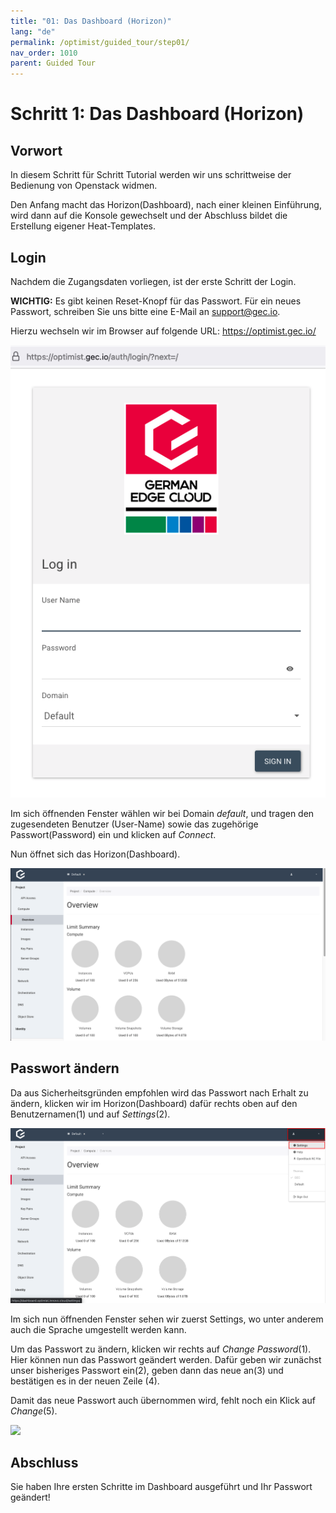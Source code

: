 ```yaml
---
title: "01: Das Dashboard (Horizon)"
lang: "de"
permalink: /optimist/guided_tour/step01/
nav_order: 1010
parent: Guided Tour
---
```


Schritt 1: Das Dashboard (Horizon)
===================================================================

Vorwort
-------

In diesem Schritt für Schritt Tutorial werden wir uns schrittweise der
Bedienung von Openstack widmen.

Den Anfang macht das Horizon(Dashboard), nach einer kleinen Einführung,
wird dann auf die Konsole gewechselt und der Abschluss bildet die
Erstellung eigener Heat-Templates.

Login
-----

Nachdem die Zugangsdaten vorliegen, ist der erste Schritt der Login.

**WICHTIG:** Es gibt keinen Reset-Knopf für das Passwort. Für
ein neues Passwort, schreiben Sie uns bitte eine E-Mail
an <support@gec.io>.

Hierzu wechseln wir im Browser auf folgende
URL: <https://optimist.gec.io/>

[![](attachments/13536093.png)](https://optimist.gec.io/)

Im sich öffnenden Fenster wählen wir bei Domain *default*, und tragen den
zugesendeten Benutzer (User-Name) sowie das zugehörige Passwort(Password) ein
und klicken auf *Connect*.

Nun öffnet sich das Horizon(Dashboard).

![](attachments/13536090.png)

Passwort ändern
---------------

Da aus Sicherheitsgründen empfohlen wird das Passwort nach Erhalt zu
ändern, klicken wir im Horizon(Dashboard) dafür rechts oben auf den
Benutzernamen(1) und auf *Settings*(2).

![](attachments/13536091.png)

Im sich nun öffnenden Fenster sehen wir zuerst Settings, wo unter
anderem auch die Sprache umgestellt werden kann.

Um das Passwort zu ändern, klicken wir rechts auf *Change Password*(1).
Hier können nun das Passwort geändert werden. Dafür geben wir zunächst
unser bisheriges Passwort ein(2), geben dann das neue an(3) und
bestätigen es in der neuen Zeile (4).

Damit das neue Passwort auch übernommen wird, fehlt noch ein Klick auf
*Change*(5).

![](attachments/13536097.png)

Abschluss
---------

Sie haben Ihre ersten Schritte im Dashboard ausgeführt und Ihr Passwort geändert!
